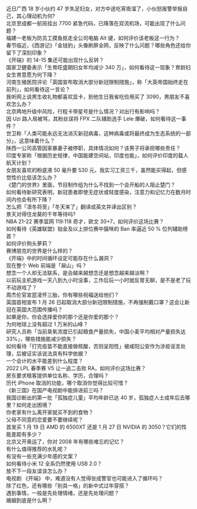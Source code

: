 近日广西 18 岁小伙约 47 岁失足妇女，对方中途吃宵夜溜了，小伙怒报警举报自己，其心理动机为何?  
北京至成都一航班挂出 7700 紧急代码，已降落在双流机场，可能出现了什么问题？  
福建一老板为防员工摸鱼抠走全公司电脑 Alt 键，如何评价该老板这一行为？  
春节临近，《西游记》「金钱豹」头像刷屏全网，反映了什么问题？哪些角色还给你留下了深刻印象？  
《开端》的 14-15 集还可能出现什么反转？  
国家卫健委表示「生育旺盛期妇女年均减少 340 万」，如何看待这一现象？育龄妇女生育意愿为何下降？  
河南生殖医院评论「英国宣布取消大部分新冠限制措施」，称「大英帝国始终走在前列」，如何看待这一言论？  
我听网上说男生收礼物都喜欢显卡，到他生日我省吃俭用买了 3090，男朋友不喜欢怎么办？  
北京两地升级中风险，行程卡带星号是什么情况？对出行有影响吗？  
因 Uzi 路人局被骂，其粉丝误将 FPX 二队辅助选手 Lele 爆破，如何看待这一事件？  
世卫称「人类可能永远无法消灭新冠病毒，这种病毒或将最终成为生态系统的一部分」，这意味着什么？  
陕西一公司高管因家暴妻子被停职，具体情况如何？该男子将承担哪些责任？  
印度专家称「根据历史规律，中国能建空间站，印度也能」，如何评价印度的载人航天计划？  
女朋友喜欢的粉底液 50 毫升要 530 元，我实习工资三千，虽然能买得起，但感觉性价比低该怎么办？  
《楚门的世界》里面，节目制作组为什么不找到一个会开船的人阻止楚门？  
如何看待新研究表明，新冠患者即使无症状或轻度感染，注意力和记忆力在数月时间内也会有所下降？  
怎么把「凛冬将至」「冬天来了」翻译成英文并译出区别？  
景天对得住龙葵的千年等待吗?  
NBA 21-22 赛季篮网 119:118 奇才，欧文 30+7，如何评价这场比赛？  
如何看待《英雄联盟》铂金及以上排位赛中猫咪的 Ban 率逼近 50 % 位列辅助榜首？  
如何评价狗头萝莉？  
赛博朋克的世界是什么样的？  
《开端》中的时间循环设定可能存在什么漏洞？  
现在整个 Web 前端是「屎山」吗？  
想念一个人却无法联系，是会越来越想念还是想念越来越淡啊？  
以前玩主机游戏一天八到九小时没事，工作后玩一小时就反胃无聊，是不是老了玩不动游戏了？  
周杰伦官宣昆凌怀三胎，你有哪些祝福送给他们？  
英国首相宣布 1 月 26 日起取消大部分新冠限制措施，不再强制戴口罩？这会让新冠在英国大范围传播吗？  
如果是你，你会选择爱你的那个还是你爱的那个？  
为何地球上没有超过 1 万米的山峰？  
研究人员称「当前臭氧浓度已引起粮食产量损失，中国小麦平均相对产量损失达 33%」，哪些措施能减少损失？  
如何看待「打完疫苗不能直接做核酸，否则呈阳性」被咸阳公安作为涉疫谣言处理，后被证实该说法具有科学依据？  
一个会计的水平能差到什么程度？  
2022 LPL 春季赛 V5 让一追二击败 RA，如何评价这场比赛？  
房东要求租客提供单位名称、学历，合理吗？  
历代 iPhone 取消的功能，哪个取消你觉得比较可惜？  
《新三国》在国产电视剧中能排进前三吗？  
我国诊断出的第一批「孤独症儿童」平均年龄已达 40 岁，孤独症人士成年后去哪里？如何走出困境？  
你老家有什么离开家就买不到的食物？  
父母不同意的恋爱要不要继续呢？  
首发买 1 月 19 日 AMD 的 6500XT 还是 1 月 27 日 NVIDIA 的 3050？它们的性能差距有多少？  
北京又开奥运了，你对 2008 年有哪些难忘的记忆？  
有什么值得推荐的水乳呢？  
有没有一些充满少年感的文案？  
如何看待小米 12 全系仍然使用 USB 2.0？  
放不下一段友谊该怎么办？  
电视剧 《开端》 中，难道没有人觉得张成警官也可能进入了循环吗？  
除了红色，还有哪些「别具一格」的新中式过年穿搭？  
遇到事情，一般是先处理情绪，还是先处理问题？  
婚姻到底是什么啊？  
